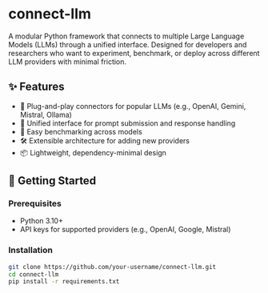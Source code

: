 # connect-llm

A modular Python framework that connects to multiple Large Language Models (LLMs) through a unified interface. Designed for developers and researchers who want to experiment, benchmark, or deploy across different LLM providers with minimal friction.

## ✨ Features

- 🔌 Plug-and-play connectors for popular LLMs (e.g., OpenAI, Gemini, Mistral, Ollama)
- 🧠 Unified interface for prompt submission and response handling
- 🧪 Easy benchmarking across models
- 🛠️ Extensible architecture for adding new providers
- 📦 Lightweight, dependency-minimal design

## 🚀 Getting Started

### Prerequisites

- Python 3.10+
- API keys for supported providers (e.g., OpenAI, Google, Mistral)

### Installation

```bash
git clone https://github.com/your-username/connect-llm.git
cd connect-llm
pip install -r requirements.txt
